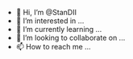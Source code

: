 - 👋 Hi, I’m @StanDII
- 👀 I’m interested in ...
- 🌱 I’m currently learning ...
- 💞️ I’m looking to collaborate on ...
- 📫 How to reach me ...

<!---
StanDII/StanDII is a ✨ special ✨ repository because its `README.md` (this file) appears on your GitHub profile.
You can click the Preview link to take a look at your changes.
--->

